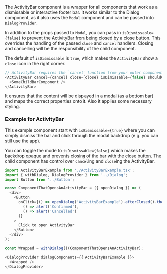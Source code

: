 The ActivityBar component is a wrapper for all components that work as a dismissable or interactive footer bar. It works similar to the Dialog component, as it also uses the `Modal` component and can be passed into `DialogProvider`.

In addition to the props passed to `Modal`, you can pass in `isDismissable={false}` to prevent the ActivityBar from being closed by a close button. This overrides the handling of the passed `close` and `cancel` handlers. Closing and cancelling will be the responsibility of the child component.

The default of `isDismissable` is `true`, which makes the `ActivityBar` show a `close` icon in the right corner.

```js static
// ActivityBar requires the `cancel` function from your outer component to work!
<ActivityBar cancel={cancel} close={close} isDimissable={false} shouldCloseOnEsc={true}>
  <SomeChildBarComponent />
</ActivityBar>
```

It ensures that the content will be displayed in a modal (as a bottom bar) and maps the correct properties onto it. Also it applies some necessary styling.


### Example for ActivityBar

This example component start with `isDismissable={true}` where you can simply dismiss the bar and click through the modal backdrop (e.g. you can still use the app).

You can toggle the mode to `isDismissable={false}` which makes the backdrop opaque and prevents closing of the bar with the close button. The child component has control over `cancel`ing and `close`ing the ActivityBar.


```js
import ActivityBarExample from './ActivityBarExample.tsx';
import { withDialog, DialogProvider } from '../Dialog';
import Button from '../Button';

const ComponentThatOpensAnActivityBar = ({ openDialog }) => (
  <div>
    <Button
      onClick={() => openDialog('ActivityBarExample').afterClosed().then(
        () => alert('Confirmed'),
        () => alert('Cancelled')
      )}
    >
      Click to open ActivityBar
    </Button>
  </div>
);

const Wrapped = withDialog()(ComponentThatOpensAnActivityBar);

<DialogProvider dialogComponents={{ ActivityBarExample }}>
  <Wrapped />
</DialogProvider>
```


